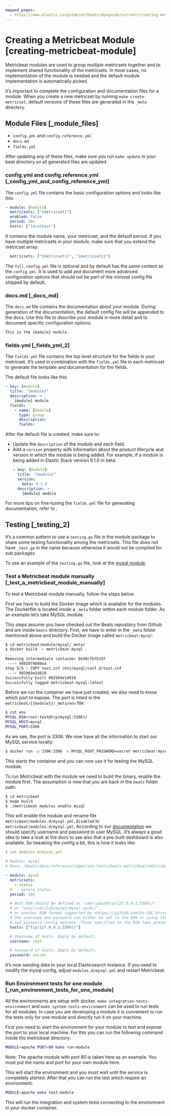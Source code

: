 ```yaml
---
mapped_pages:
  - https://www.elastic.co/guide/en/beats/devguide/current/creating-metricbeat-module.html
---
```


# Creating a Metricbeat Module [creating-metricbeat-module]

Metricbeat modules are used to group multiple metricsets together and to implement shared functionality of the metricsets. In most cases, no implementation of the module is needed and the default module implementation is automatically picked.

It’s important to complete the configuration and documentation files for a module. When you create a new metricset by running `make create-metricset`, default versions of these files are generated in the `_meta` directory.


## Module Files [_module_files]

* `config.yml` and `config.reference.yml`
* `docs.md`
* `fields.yml`

After updating any of these files, make sure you run `make update` in your beat directory so all generated files are updated.


### config.yml and config.reference.yml [_config_yml_and_config_reference_yml]

The `config.yml` file contains the basic configuration options and looks like this:

```yaml
- module: {module}
  metricsets: ["{metricset}"]
  enabled: false
  period: 10s
  hosts: ["localhost"]
```

It contains the module name, your metricset, and the default period. If you have multiple metricsets in your module, make sure that you extend the metricset array:

```yaml
  metricsets: ["{metricset1}", "{metricset2}"]
```

The `full.config.yml` file is optional and by default has the same content as the `config.yml`. It is used to add and document more advanced configuration options that should not be part of the minimal config file shipped by default.


### docs.md [_docs_md]

The `docs.md` file contains the documentation about your module. During generation of the documentation, the default config file will be appended to the docs. Use this file to describe your module in more detail and to document specific configuration options.

```md
This is the {module} module.
```


### fields.yml [_fields_yml_2]

The `fields.yml` file contains the top level structure for the fields in your metricset. It’s used in combination with the `fields.yml` file in each metricset to generate the template and documentation for the fields.

The default file looks like this:

```yaml
- key: {module}
  title: "{module}"
  description: >
    {module} module
  fields:
    - name: {module}
      type: group
      description:
      fields:
```

After the default file is created, make sure to:

* Update the `description` of the module and each field.
* Add a `version` property with information about the product lifecycle and version in which the module is being added.
  For example, if a module is being added in Elastic Stack version 9.1.0 in beta:
  ```yaml
  - key: {module}
    title: "{module}"
    version:
      beta: 9.1.0
    description: >
      {module} module
  ```

For more tips on fine-tuning the `fields.yml` file for generating documentation, refer to [](/extend/contributing-docs.md#update-fields).

## Testing [_testing_2]

It’s a common pattern to use a `testing.go` file in the module package to share some testing functionality among the metricsets. This file does not have `_test.go` in the name because otherwise it would not be compiled for sub packages.

To see an example of the `testing.go` file, look at the [mysql module](https://github.com/elastic/beats/tree/master/metricbeat/module/mysql).


### Test a Metricbeat module manually [_test_a_metricbeat_module_manually]

To test a Metricbeat module manually, follow the steps below.

First we have to build the Docker image which is available for the modules. The Dockerfile is located inside a `_meta` folder within each module folder. As an example let’s take MySQL module.

This steps assume you have checked out the Beats repository from Github and are inside `beats` directory. First, we have to enter in the `_meta` folder mentioned above and build the Docker image called `metricbeat-mysql`:

```bash
$ cd metricbeat/module/mysql/_meta/
$ docker build -t metricbeat-mysql .
...
Removing intermediate container 0e58cfb7b197
 ---> 9492074840ea
Step 5/5 : COPY test.cnf /etc/mysql/conf.d/test.cnf
 ---> 002969e1d810
Successfully built 002969e1d810
Successfully tagged metricbeat-mysql:latest
```

Before we run the container we have just created, we also need to know which port to expose. The port is listed in the `metricbeat/{{module}}/_meta/env` file:

```bash
$ cat env
MYSQL_DSN=root:test@tcp(mysql:3306)/
MYSQL_HOST=mysql
MYSQL_PORT=3306
```

As we see, the port is 3306. We now have all the information to start our MySQL service locally:

```bash
$ docker run -p 3306:3306 -e MYSQL_ROOT_PASSWORD=secret metricbeat-mysql
```

This starts the container and you can now use it for testing the MySQL module.

To run Metricbeat with the module we need to build the binary, enable the module first. The assumption is now that you are back in the `beats` folder path:

```bash
$ cd metricbeat
$ mage build
$ ./metricbeat modules enable mysql
```

This will enable the module and rename file `metricbeat/modules.d/mysql.yml.disabled` to `metricbeat/modules.d/mysql.yml`. According to our [documentation](/reference/metricbeat/metricbeat-module-mysql.md) we should specify username and password to user MySQL. It’s always a good idea to take a look at the docs to see also that a pre-built dashboard is also available. So tweaking the config a bit, this is how it looks like:

```yaml
$ cat modules.d/mysql.yml

# Module: mysql
# Docs: /beats/docs/reference/ingestion-tools/beats-metricbeat/metricbeat-module-mysql.md

- module: mysql
  metricsets:
    - status
  #  - galera_status
  period: 10s

  # Host DSN should be defined as "user:pass@tcp(127.0.0.1:3306)/"
  # or "unix(/var/lib/mysql/mysql.sock)/",
  # or another DSN format supported by <https://github.com/Go-SQL-Driver/MySQL/>.
  # The username and password can either be set in the DSN or using the username
  # and password config options. Those specified in the DSN take precedence.
  hosts: ["tcp(127.0.0.1:3306)/"]

  # Username of hosts. Empty by default.
  username: root

  # Password of hosts. Empty by default.
  password: secret
```

It’s now sending data to your local Elasticsearch instance. If you need to modify the mysql config, adjust `modules.d/mysql.yml` and restart Metricbeat.


### Run Environment tests for one module [_run_environment_tests_for_one_module]

All the environments are setup with docker. `make integration-tests-environment` and `make system-tests-environment` can be used to run tests for all modules. In case you are developing a module it is convenient to run the tests only for one module and directly run it on your machine.

First you need to start the environment for your module to test and expose the port to your local machine. For this you can run the following command inside the metricbeat directory:

```bash
MODULE=apache PORT=80 make run-module
```

Note: The apache module with port 80 is taken here as an example. You must put the name and port for your own module here.

This will start the environment and you must wait until the service is completely started. After that you can run the test which require an environment:

```bash
MODULE=apache make test-module
```

This will run the integration and system tests connecting to the environment in your docker container.

